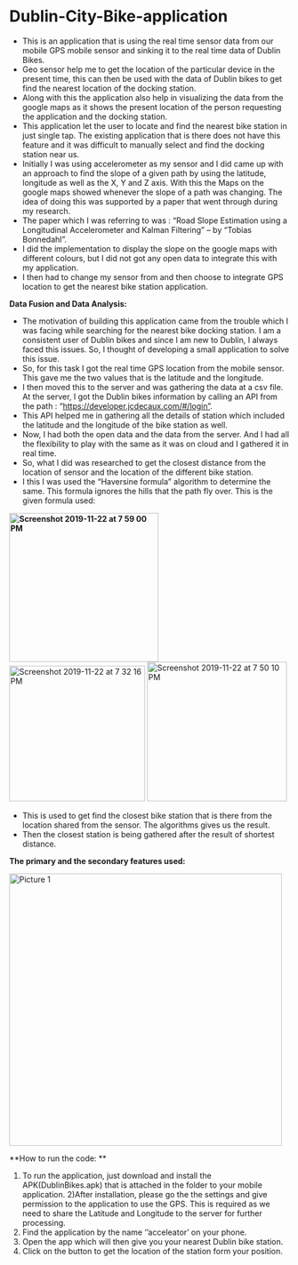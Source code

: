 # Dublin-City-Bike-application

- This is an application that is using the real time sensor data from our mobile GPS mobile sensor and sinking it to the real time data of Dublin Bikes. 
- Geo sensor help me to get the location of the particular device in the present time, this can then be used with the data of Dublin bikes to get find the nearest location of the docking station. 
- Along with this the application also help in visualizing the data from the google maps as it shows the present location of the person requesting the application and the docking  station. 
- This application let the user to locate and find the nearest bike station in just single tap. The existing application that is there does not have this feature and it was difficult to manually select and find the docking station near us.
- Initially I was using accelerometer as my sensor and I did came up with an approach to find the slope of a given path by using the latitude, longitude as well as the X, Y and Z axis. With this the Maps on the google maps showed whenever the slope of a path was changing. The idea of doing this was supported by a paper that  went through during my research. 
- The paper which I was referring to was : “Road Slope Estimation using a Longitudinal Accelerometer and Kalman Filtering” – by “Tobias Bonnedahl”. 
- I did the implementation to display the slope on the google maps with different colours, but I did not got any open data to integrate this with my application.
- I then had to change my sensor from and then choose to integrate GPS location to get the nearest bike station application.

**Data Fusion and Data Analysis:**
 - The motivation of building this application came from the trouble which I was facing while searching for the nearest bike docking station. I am a consistent user of Dublin bikes and since I am new to Dublin, I always faced this issues. So, I thought of developing a small application to solve this issue. 
- So, for this task I got the real time GPS location from the mobile sensor. This gave me the two values that is the latitude and the longitude. 
- I then moved this to the server and was gathering the data at a csv file. At the server, I got the Dublin bikes information by calling an API from the path : “https://developer.jcdecaux.com/#/login”. 
- This API helped me in gathering all the details of station which included the latitude and the longitude of the bike station as well. 
- Now, I had both the open data and the data from the server. And I had all the flexibility to play with the same as it was on cloud and I gathered it in real time.
- So, what I did was researched to get the closest distance from the location of sensor and the location of the different bike station. 
- I this I was used the “Haversine formula” algorithm to determine the same. This formula ignores the hills that the path fly over. This is the given formula used:
 
**<img width="268" alt="Screenshot 2019-11-22 at 7 59 00 PM" src="https://user-images.githubusercontent.com/22388218/80224089-dbc30a00-8666-11ea-9391-9525b8c6352b.png">**    <img width="244" alt="Screenshot 2019-11-22 at 7 32 16 PM" src="https://user-images.githubusercontent.com/22388218/80224373-3b211a00-8667-11ea-987c-da1ba3edb7e9.png">    <img width="251" alt="Screenshot 2019-11-22 at 7 50 10 PM" src="https://user-images.githubusercontent.com/22388218/80224475-5be96f80-8667-11ea-8bf2-c78ab0f64f07.png">


- This is used to get find the closest bike station that is there from the location shared from the sensor. The algorithms gives us the result.
- Then the closest station is being  gathered after the result of shortest distance.

**The primary and the secondary features used:**

<img width="490" alt="Picture 1" src="https://user-images.githubusercontent.com/22388218/80225506-cc44c080-8668-11ea-80fb-e57cab284a5c.png">


**How to run the code: **

1) To run the application, just download and install the APK(DublinBikes.apk) that is attached in the folder to your mobile application.
2)After installation, please go the the settings and give permission to the application to use the GPS. This is required as we need to share the Latitude and Longitude to the server for further processing. 
3) Find the application by the name ‘’acceleator’ on your phone. 
4) Open the app which will then give you your nearest Dublin bike station.  
5) Click on the button to get the location of the station form your position. 
